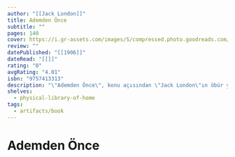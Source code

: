 ```yaml
---
author: "[[Jack London]]"
title: Ademden Önce
subtitle: ""
pages: 140
cover: https://i.gr-assets.com/images/S/compressed.photo.goodreads.com/books/1406837955l/22847147.jpg
review: ""
datePublished: "[[1906]]"
dateRead: "[[]]"
rating: "0"
avgRating: "4.01"
isbn: "9757413313"
description: "\"Ademden Önce\", konu açısından \"Jack London\"ın öbür yapıtlarından oldukça değişik olmasına karşın, 'hava' bakımından yine de onlara benzer. İnsanoğlunun çok uzak geçmişini, yarı-insan olduğu dönemi anlatan bu roman, yazıldığı çağın bilimsel verilerine (Darwin'in görüşüne) uygun olduğu kadar, soluk kesici ve anlamlı bir serüven romanıdır da. Her yaştan okura, kendi uzak geçmişini böylesine canlı, böylesine derin bir özdeşleşme yaratarak anlatan bir başka yapıt yoktur. İnsanın insan olma savaşı, \"Jack London\"ın büyük bir ustalıkla anlattığı bu yırtıcı savaş, coşku verici olduğu kadar acıklıdır da."
shelves:
  - physical-library-of-home
tags:
  - artifacts/book
---
```

#  Ademden Önce
